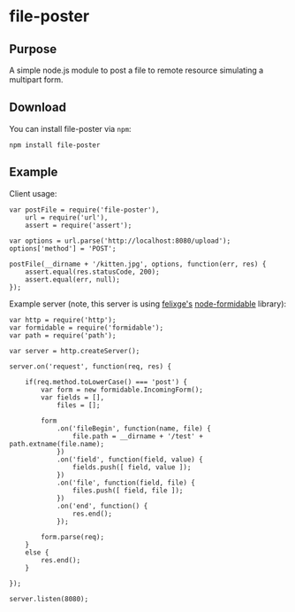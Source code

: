 # file-poster

## Purpose
A simple node.js module to post a file to remote resource simulating a multipart form.

## Download
You can install file-poster via `npm`:

    npm install file-poster

## Example
Client usage:

    var postFile = require('file-poster'),
        url = require('url'),
        assert = require('assert');

    var options = url.parse('http://localhost:8080/upload');
    options['method'] = 'POST';

    postFile(__dirname + '/kitten.jpg', options, function(err, res) {
        assert.equal(res.statusCode, 200);
        assert.equal(err, null);
    });

Example server (note, this server is using [felixge's](https://github.com/felixge) [node-formidable](https://github.com/felixge/node-formidable) library):

    var http = require('http');
    var formidable = require('formidable');
    var path = require('path');

    var server = http.createServer();

    server.on('request', function(req, res) {

        if(req.method.toLowerCase() === 'post') {
            var form = new formidable.IncomingForm();
            var fields = [],
                files = [];

            form
                .on('fileBegin', function(name, file) {
                    file.path = __dirname + '/test' + path.extname(file.name);
                })
                .on('field', function(field, value) {
                    fields.push([ field, value ]);
                })
                .on('file', function(field, file) {
                    files.push([ field, file ]);
                })
                .on('end', function() {
                    res.end();
                });

            form.parse(req);
        }
        else {
            res.end();
        }

    });

    server.listen(8080);

